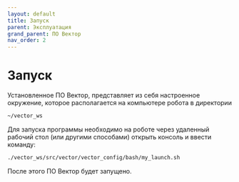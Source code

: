 ```yaml
---
layout: default
title: Запуск
parent: Эксплуатация
grand_parent: ПО Вектор
nav_order: 2
---
```



# Запуск

Установленное ПО Вектор, представляет из себя настроенное окружение, которое располагается на компьютере робота в директории 

```bash
~/vector_ws
```


Для запуска программы необходимо на роботе через удаленный рабочий стол (или другими способами) открыть консоль и ввести команду:

```bash
./vector_ws/src/vector/vector_config/bash/my_launch.sh
```

После этого ПО Вектор будет запущено.


